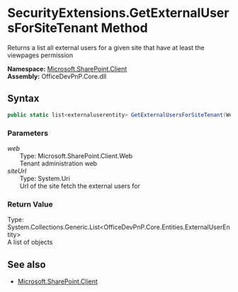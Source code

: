 # SecurityExtensions.GetExternalUsersForSiteTenant Method  
Returns a list all external users for a given site that have at least the viewpages permission  

**Namespace:** [Microsoft.SharePoint.Client](Microsoft.SharePoint.Client.md)  
**Assembly:** OfficeDevPnP.Core.dll  
## Syntax
```C#
public static list<externaluserentity> GetExternalUsersForSiteTenant(Web web, Uri siteUrl)
```
### Parameters
*web*  
&emsp;&emsp;Type: Microsoft.SharePoint.Client.Web  
&emsp;&emsp;Tenant administration web  
*siteUrl*  
&emsp;&emsp;Type: System.Uri  
&emsp;&emsp;Url of the site fetch the external users for  
### Return Value
Type: System.Collections.Generic.List<OfficeDevPnP.Core.Entities.ExternalUserEntity>  
A list of  objects

## See also
- [Microsoft.SharePoint.Client](Microsoft.SharePoint.Client.md)
